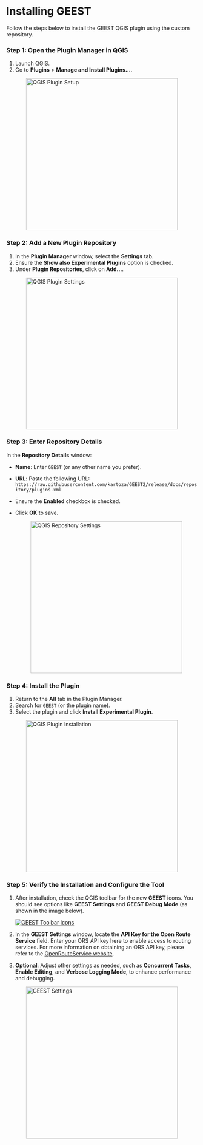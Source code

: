 # Installing GEEST

Follow the steps below to install the GEEST QGIS plugin using the custom repository.

### Step 1: Open the Plugin Manager in QGIS

1. Launch QGIS.
2. Go to **Plugins** > **Manage and Install Plugins…**.

<a href="https://github.com/elbeejay/draft-docs/raw/main/docs/images/new%20images/plugins.JPG" target="_blank">
  <img src="https://github.com/elbeejay/draft-docs/raw/main/docs/images/new%20images/plugins.JPG" alt="QGIS Plugin Setup" width="400" style="display: block; margin-left: auto; margin-right: auto;" title="Click to enlarge">
</a>

### Step 2: Add a New Plugin Repository

1. In the **Plugin Manager** window, select the **Settings** tab.
2. Ensure the **Show also Experimental Plugins** option is checked.
3. Under **Plugin Repositories**, click on **Add…**.

<a href="https://github.com/elbeejay/draft-docs/raw/main/docs/images/new%20images/plugins%20settings.jpg" target="_blank">
  <img src="https://github.com/elbeejay/draft-docs/raw/main/docs/images/new%20images/plugins%20settings.jpg" alt="QGIS Plugin Settings" width="400" style="display: block; margin-left: auto; margin-right: auto;" title="Click to enlarge">
</a>

### Step 3: Enter Repository Details

In the **Repository Details** window:

- **Name**: Enter `GEEST` (or any other name you prefer).
- **URL**: Paste the following URL:  
  `https://raw.githubusercontent.com/kartoza/GEEST2/release/docs/repository/plugins.xml`
- Ensure the **Enabled** checkbox is checked.
- Click **OK** to save.

  <a href="https://github.com/elbeejay/draft-docs/raw/main/docs/images/new%20images/repository.jpg" target="_blank">
  <img src="https://github.com/elbeejay/draft-docs/raw/main/docs/images/new%20images/repository.jpg" alt="QGIS Repository Settings" width="400" style="display: block; margin-left: auto; margin-right: auto;" title="Click to enlarge">
</a>


### Step 4: Install the Plugin

1. Return to the **All** tab in the Plugin Manager.
2. Search for `GEEST` (or the plugin name).
3. Select the plugin and click **Install Experimental Plugin**.

<a href="https://github.com/elbeejay/draft-docs/raw/main/docs/images/new%20images/install.jpg" target="_blank">
  <img src="https://github.com/elbeejay/draft-docs/raw/main/docs/images/new%20images/install.jpg" alt="QGIS Plugin Installation" width="400" style="display: block; margin-left: auto; margin-right: auto;" title="Click to enlarge">
</a>

### Step 5: Verify the Installation and Configure the Tool

1. After installation, check the QGIS toolbar for the new **GEEST** icons. You should see options like **GEEST Settings** and **GEEST Debug Mode** (as shown in the image below).

   [![GEEST Toolbar Icons](https://github.com/elbeejay/draft-docs/raw/main/docs/images/new%20images/icons.jpg)](https://github.com/elbeejay/draft-docs/raw/main/docs/images/new%20images/icons.jpg "Click to enlarge")

2. In the **GEEST Settings** window, locate the **API Key for the Open Route Service** field. Enter your ORS API key here to enable access to routing services. For more information on obtaining an ORS API key, please refer to the [OpenRouteService website](https://openrouteservice.org/).

3. **Optional**: Adjust other settings as needed, such as **Concurrent Tasks**, **Enable Editing**, and **Verbose Logging Mode**, to enhance performance and debugging.


<a href="https://github.com/elbeejay/draft-docs/raw/main/docs/images/new%20images/geest%20settings.jpg" target="_blank">
  <img src="https://github.com/elbeejay/draft-docs/raw/main/docs/images/new%20images/geest%20settings.jpg" alt="GEEST Settings" width="400" style="display: block; margin-left: auto; margin-right: auto;" title="Click to enlarge">
</a>
